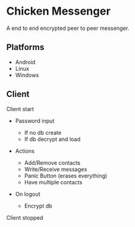 # Chicken Messenger

A end to end encrypted peer to peer messenger.

## Platforms 

- Android
- Linux
- Windows

## Client

Client start

- Password input
  - If no db create
  - If db decrypt and load

- Actions
  - Add/Remove contacts
  - Write/Receive messages
  - Panic Button (erases everything)
  - Have multiple contacts

- On logout
  - Encrypt db

Client stopped
